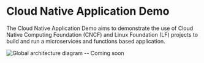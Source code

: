 # Cloud Native Application Demo

The Cloud Native Application Demo aims to demonstrate the use of Cloud Native Computing Foundation (CNCF) and Linux Foundation (LF) projects to build and run a microservices and functions based application.

![Global architecture diagram]() -- Coming soon
